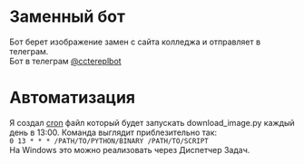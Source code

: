# Заменный бот
Бот берет изображение замен с сайта колледжа и отправляет в телеграм. <br />
Бот в телеграм [@cctereplbot](https://t.me/cctereplbot)

# Автоматизация
Я создал [cron](https://crontab.guru/crontab.5.html) файл который будет запускать download_image.py каждый день в 13:00. Команда выглядит приблезительно так: <br />
`0 13 * * * /PATH/TO/PYTHON/BINARY /PATH/TO/SCRIPT` <br />
На Windows это можно реализовать через Диспетчер Задач.

